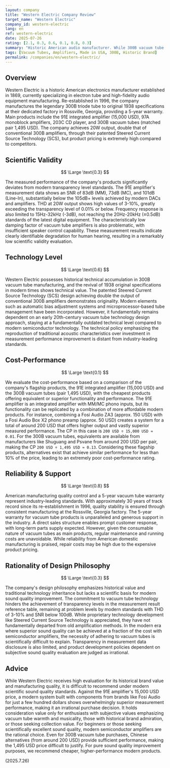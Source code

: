 ```yaml
---
layout: company  
title: "Western Electric Company Review"
target_name: "Western Electric"
company_id: western-electric
lang: en
ref: western-electric
date: 2025-07-26
rating: [2.1, 0.3, 0.6, 0.1, 0.8, 0.3]
summary: "Historic American audio manufacturer. While 300B vacuum tube manufacturing technology is respected, scientific validity is low by modern measurement standards with extremely high prices resulting in poor cost-performance."
tags: [Vacuum Tubes, Amplifiers, Made in USA, 300B, Historic Brand]
permalink: /companies/en/western-electric/
---
```


## Overview

Western Electric is a historic American electronics manufacturer established in 1869, currently specializing in electron tube and high-fidelity audio equipment manufacturing. Re-established in 1996, the company manufactures the legendary 300B triode tube to original 1938 specifications at their dedicated factory in Rossville, Georgia, providing a 5-year warranty. Main products include the 91E integrated amplifier (15,000 USD), 97A monoblock amplifiers, 203C CD player, and 300B vacuum tubes (matched pair 1,495 USD). The company achieves 20W output, double that of conventional 300B amplifiers, through their patented Steered Current Source Technology (SCS), but product pricing is extremely high compared to competitors.

## Scientific Validity

$$ \Large \text{0.3} $$

The measured performance of the company's products significantly deviates from modern transparency level standards. The 91E amplifier's measurement data shows an SNR of 83dB (MM), 73dB (MC), and 101dB (Line-In), substantially below the 105dB+ levels achieved by modern DACs and amplifiers. THD at 20W output shows high values of 3-10%, greatly exceeding the transparency level of 0.01% or below. Frequency response is also limited to 15Hz-32kHz (-3dB), not reaching the 20Hz-20kHz (±0.5dB) standards of the latest digital equipment. The characteristically low damping factor of vacuum tube amplifiers is also problematic, with insufficient speaker control capability. These measurement results indicate clearly identifiable degradation for human hearing, resulting in a remarkably low scientific validity evaluation.

## Technology Level

$$ \Large \text{0.6} $$

Western Electric possesses historical technical accumulation in 300B vacuum tube manufacturing, and the revival of 1938 original specifications in modern times shows technical value. The patented Steered Current Source Technology (SCS) design achieving double the output of conventional 300B amplifiers demonstrates originality. Modern elements such as automatic bias adjustment systems and microprocessor-based tube management have been incorporated. However, it fundamentally remains dependent on an early 20th-century vacuum tube technology design approach, staying at a fundamentally outdated technical level compared to modern semiconductor technology. The technical policy emphasizing the reproduction of traditional acoustic characteristics over investment in measurement performance improvement is distant from industry-leading standards.

## Cost-Performance

$$ \Large \text{0.1} $$

We evaluate the cost-performance based on a comparison of the company's flagship products, the 91E integrated amplifier (15,000 USD) and the 300B vacuum tubes (pair 1,495 USD), with the cheapest products offering equivalent or superior functionality and performance. The 91E amplifier is an integrated amplifier with MM/MC phono inputs, but its functionality can be replicated by a combination of more affordable modern products. For instance, combining a Fosi Audio ZA3 (approx. 150 USD) with a Fosi Audio Box X2 phono preamp (approx. 50 USD) creates a system for a total of around 200 USD that offers higher output and vastly superior measured performance. The CP in this case is `200 USD ÷ 15,000 USD ≈ 0.01`. For the 300B vacuum tubes, equivalents are available from manufacturers like Shuguang and Psvane from around 200 USD per pair, making the CP `200 USD ÷ 1,495 USD ≈ 0.13`. Considering these flagship products, alternatives exist that achieve similar performance for less than 10% of the price, leading to an extremely poor cost-performance rating.

## Reliability & Support

$$ \Large \text{0.8} $$

American manufacturing quality control and a 5-year vacuum tube warranty represent industry-leading standards. With approximately 30 years of track record since its re-establishment in 1996, quality stability is ensured through consistent manufacturing at the Rossville, Georgia factory. The 5-year warranty for vacuum tube products is unparalleled and generous support in the industry. A direct sales structure enables prompt customer response, with long-term parts supply expected. However, given the consumable nature of vacuum tubes as main products, regular maintenance and running costs are unavoidable. While reliability from American domestic manufacturing is praised, repair costs may be high due to the expensive product pricing.

## Rationality of Design Philosophy

$$ \Large \text{0.3} $$

The company's design philosophy emphasizes historical value and traditional technology inheritance but lacks a scientific basis for modern sound quality improvement. The commitment to vacuum tube technology hinders the achievement of transparency levels in the measurement result reference table, remaining at problem levels by modern standards with THD of 3-10% and SNR below 100dB. While proprietary technology development like Steered Current Source Technology is appreciated, they have not fundamentally departed from old amplification methods. In the modern era where superior sound quality can be achieved at a fraction of the cost with semiconductor amplifiers, the necessity of adhering to vacuum tubes is scientifically difficult to explain. Transparency in measurement data disclosure is also limited, and product development policies dependent on subjective sound quality evaluation are judged as irrational.

## Advice

While Western Electric receives high evaluation for its historical brand value and manufacturing quality, it is difficult to recommend under modern scientific sound quality standards. Against the 91E amplifier's 15,000 USD price, a modern system built with components from brands like Fosi Audio for just a few hundred dollars shows overwhelmingly superior measurement performance, making it an irrational purchase decision. It holds consideration value only for enthusiasts with subjective values emphasizing vacuum tube warmth and musicality, those with historical brand admiration, or those seeking collection value. For beginners or those seeking scientifically excellent sound quality, modern semiconductor amplifiers are the rational choice. Even for 300B vacuum tube purchases, Chinese alternatives (from around 200 USD) provide sufficient performance, making the 1,495 USD price difficult to justify. For pure sound quality improvement purposes, we recommend cheaper, higher-performance modern products.

(2025.7.26)
